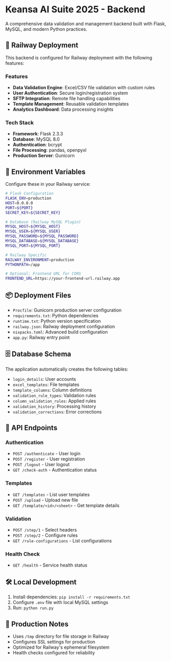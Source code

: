 # Keansa AI Suite 2025 - Backend

A comprehensive data validation and management backend built with Flask, MySQL, and modern Python practices.

## 🚀 Railway Deployment

This backend is configured for Railway deployment with the following features:

### Features
- **Data Validation Engine**: Excel/CSV file validation with custom rules
- **User Authentication**: Secure login/registration system
- **SFTP Integration**: Remote file handling capabilities  
- **Template Management**: Reusable validation templates
- **Analytics Dashboard**: Data processing insights

### Tech Stack
- **Framework**: Flask 2.3.3
- **Database**: MySQL 8.0
- **Authentication**: bcrypt
- **File Processing**: pandas, openpyxl
- **Production Server**: Gunicorn

## 🔧 Environment Variables

Configure these in your Railway service:

```bash
# Flask Configuration
FLASK_ENV=production
HOST=0.0.0.0  
PORT=${PORT}
SECRET_KEY=${SECRET_KEY}

# Database (Railway MySQL Plugin)
MYSQL_HOST=${MYSQL_HOST}
MYSQL_USER=${MYSQL_USER}
MYSQL_PASSWORD=${MYSQL_PASSWORD}
MYSQL_DATABASE=${MYSQL_DATABASE}
MYSQL_PORT=${MYSQL_PORT}

# Railway Specific
RAILWAY_ENVIRONMENT=production
PYTHONPATH=/app

# Optional: Frontend URL for CORS
FRONTEND_URL=https://your-frontend-url.railway.app
```

## 📦 Deployment Files

- `Procfile`: Gunicorn production server configuration
- `requirements.txt`: Python dependencies
- `runtime.txt`: Python version specification
- `railway.json`: Railway deployment configuration
- `nixpacks.toml`: Advanced build configuration
- `app.py`: Railway entry point

## 🗄️ Database Schema

The application automatically creates the following tables:
- `login_details`: User accounts
- `excel_templates`: File templates
- `template_columns`: Column definitions
- `validation_rule_types`: Validation rules
- `column_validation_rules`: Applied rules
- `validation_history`: Processing history
- `validation_corrections`: Error corrections

## 🔗 API Endpoints

### Authentication
- `POST /authenticate` - User login
- `POST /register` - User registration  
- `POST /logout` - User logout
- `GET /check-auth` - Authentication status

### Templates
- `GET /templates` - List user templates
- `POST /upload` - Upload new file
- `GET /template/<id>/<sheet>` - Get template details

### Validation
- `POST /step/1` - Select headers
- `POST /step/2` - Configure rules
- `GET /rule-configurations` - List configurations

### Health Check
- `GET /health` - Service health status

## 🛠️ Local Development

1. Install dependencies: `pip install -r requirements.txt`
2. Configure `.env` file with local MySQL settings
3. Run: `python run.py`

## 🚀 Production Notes

- Uses `/tmp` directory for file storage in Railway
- Configures SSL settings for production
- Optimized for Railway's ephemeral filesystem
- Health checks configured for reliability